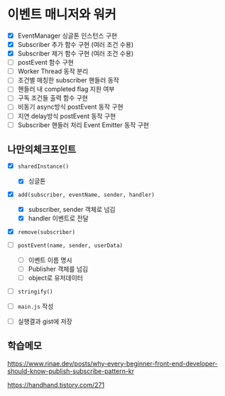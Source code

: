# 이벤트 매니저와 워커

- [x] EventManager 싱글톤 인스턴스 구현
- [x] Subscriber 추가 함수 구현 (여러 조건 수용)
- [x] Subscriber 제거 함수 구현 (여러 조건 수용)
- [ ] postEvent 함수 구현
- [ ] Worker Thread 동작 분리
- [ ] 조건별 매칭한 subscriber 핸들러 동작
- [ ] 핸들러 내 completed flag 지원 여부
- [ ] 구독 조건들 출력 함수 구현
- [ ] 비동기 async방식 postEvent 동작 구현
- [ ] 지연 delay방식 postEvent 동작 구현
- [ ] Subscriber 핸들러 처리 Event Emitter 동작 구현

## 나만의체크포인트

- [x] `sharedInstance()`
  - [x] 싱글톤
- [x] `add(subscriber, eventName, sender, handler)`
  - [x] subscriber, sender 객체로 넘김
  - [x] handler 이벤트로 전달
- [x] `remove(subscriber)`
- [ ] `postEvent(name, sender, userData)`
  - [ ] 이벤트 이름 명시
  - [ ] Publisher 객체를 넘김
  - [ ] object로 유저데이터
- [ ] `stringify()`
- [ ] `main.js` 작성
- [ ] 실행결과 gist에 저장



## 학습메모

https://www.rinae.dev/posts/why-every-beginner-front-end-developer-should-know-publish-subscribe-pattern-kr

https://handhand.tistory.com/271